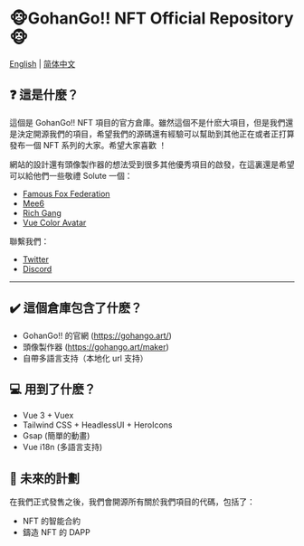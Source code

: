 # 🐵GohanGo!! NFT Official Repository🐵

[English](README.md) | [简体中文](README.zh_Hans.md)

## ❓ 這是什麼？

這個是 GohanGo!! NFT 項目的官方倉庫。雖然這個不是什麽大項目，但是我們還是決定開源我們的項目，希望我們的源碼還有經驗可以幫助到其他正在或者正打算發布一個 NFT 系列的大家。希望大家喜歡 ！

網站的設計還有頭像製作器的想法受到很多其他優秀項目的啟發，在這裏還是希望可以給他們一些敬禮 Solute 一個：

- [Famous Fox Federation](https://famousfoxes.com/)
- [Mee6](https://mee6.xyz/nft/playground)
- [Rich Gang](https://www.richgang.org/)
- [Vue Color Avatar](https://github.com/Codennnn/vue-color-avatar)

聯繫我們：

- [Twitter](https://twitter.com/GohanGoNFT)
- [Discord](discord.gg/GSgmWYQUPD)

---

## ✔️ 這個倉庫包含了什麽？

- GohanGo!! 的官網 (https://gohango.art/)
- 頭像製作器 (https://gohango.art/maker)
- 自帶多語言支持（本地化 url 支持）

## 💻 用到了什麽？

- Vue 3 + Vuex
- Tailwind CSS + HeadlessUI + HeroIcons
- Gsap (簡單的動畫)
- Vue i18n (多語言支持)

## 📅 未來的計劃

在我們正式發售之後，我們會開源所有關於我們項目的代碼，包括了：

- NFT 的智能合約
- 鑄造 NFT 的 DAPP
